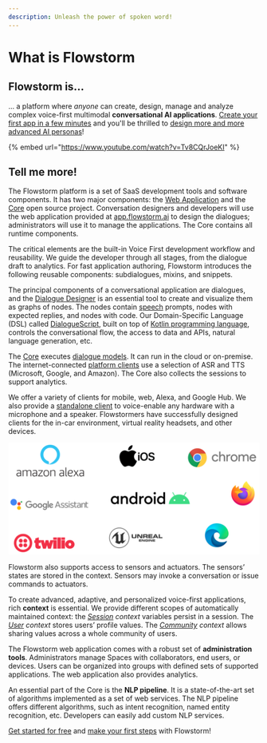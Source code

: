 ```yaml
---
description: Unleash the power of spoken word!
---
```


# What is Flowstorm

## **Flowstorm is...**

... a platform where _anyone_ can create, design, manage and analyze complex voice-first multimodal **conversational AI applications**. [Create your first app in a few minutes](quick-start.md) and you'll be thrilled to [design more and more advanced AI personas](how-to/)!

{% embed url="https://www.youtube.com/watch?v=Tv8CQrJoeKI" %}

## Tell me more!

The Flowstorm platform is a set of SaaS development tools and software components. It has two major components: the [Web Application](app/welcome.md) and the [Core](core/about-project.md) open source project. Conversation designers and developers will use the web application provided at [app.flowstorm.ai](https://app.flowstorm.ai/) to design the dialogues; administrators will use it to manage the applications. The Core contains all runtime components.

The critical elements are the built-in Voice First development workflow and reusability. We guide the developer through all stages, from the dialogue draft to analytics. For fast application authoring, Flowstorm introduces the following reusable components: subdialogues, mixins, and snippets.

The principal components of a conversational application are dialogues, and the [Dialogue Designer](app/space/design/dialogue-designer.md) is an essential tool to create and visualize them as graphs of nodes. The nodes contain [speech](model/dialogue-model-coding/basic-use-cases/speech-output.md) prompts, nodes with expected replies, and nodes with code. Our Domain-Specific Language \(DSL\) called [DialogueScript](model/dialoguescript/), built on top of [Kotlin programming language](https://kotlinlang.org/), controls the conversational flow, the access to data and APIs, natural language generation, etc.

The [Core](core/about-project.md) executes [dialogue models](model/dialogue-model-coding/building-blocks/dialogue-model.md). It can run in the cloud or on-premise. The internet-connected [platform clients](clients/introduction.md) use a selection of ASR and TTS \(Microsoft, Google, and Amazon\). The Core also collects the sessions to support analytics.

We offer a variety of clients for mobile, web, Alexa, and Google Hub. We also provide a [standalone client](clients/standalone/) to voice-enable any hardware with a microphone and a speaker. Flowstormers have successfully designed clients for the in-car environment, virtual reality headsets, and other devices. 

![](.gitbook/assets/image%20%287%29.png)

Flowstorm also supports access to sensors and actuators. The sensors’ states are stored in the context. Sensors may invoke a conversation or issue commands to actuators.

To create advanced, adaptive, and personalized voice-first applications, rich **context** is essential. We provide different scopes of automatically maintained context: the [_Session_](model/dialogue-model-coding/context-scopes/session.md) _context_ variables persist in a session. The [_User_](model/dialogue-model-coding/context-scopes/user.md) _context_ stores users’ profile values. The [_Community_](model/dialogue-model-coding/context-scopes/community.md) _context_ allows sharing values across a whole community of users.

The Flowstorm web application comes with a robust set of **administration tools**. Administrators manage Spaces with collaborators, end users, or devices. Users can be organized into groups with defined sets of supported applications. The web application also provides analytics. 

An essential part of the Core is the **NLP pipeline**. It is a state-of-the-art set of algorithms implemented as a set of web services. The NLP pipeline offers different algorithms, such as intent recognition, named entity recognition, etc. Developers can easily add custom NLP services.

[Get started for free](https://app.flowstorm.ai/) and [make your first steps](quick-start.md) with Flowstorm!

